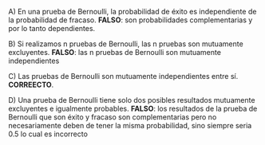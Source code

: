 A) En una prueba de Bernoulli, la probabilidad de éxito es independiente de la probabilidad de fracaso. 
	**FALSO**: son probabilidades complementarias y por lo tanto dependientes.
	
B) Si realizamos n pruebas de Bernoulli, las n pruebas son mutuamente excluyentes. 
	**FALSO**: las n pruebas de Bernoulli son mutuamente independientes
	
C) Las pruebas de Bernoulli son mutuamente independientes entre sí. 
	**CORREECTO**.
	
D) Una prueba de Bernoulli tiene solo dos posibles resultados mutuamente excluyentes e igualmente probables.
**FALSO**: los resultados de la prueba de Bernoulli que son éxito y fracaso son complementarias pero no necesariamente deben de tener la misma probabilidad, sino siempre seria 0.5 lo cual es incorrecto